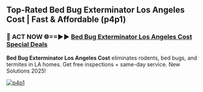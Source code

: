 ## Top-Rated Bed Bug Exterminator Los Angeles Cost | Fast & Affordable (p4p1)

<h3>🐜 ACT NOW 🌐==►► <a href="https://tinyurl.com/2dysvsjj" rel="nofollow">Bed Bug Exterminator Los Angeles Cost Special Deals</a></h3>

**Bed Bug Exterminator Los Angeles Cost** eliminates rodents, bed bugs, and termites in LA homes. Get free inspections + same-day service. New Solutions 2025!

[![p4p1](https://i.imgur.com/JCYaghj.jpeg)](https://tinyurl.com/2dysvsjj)
